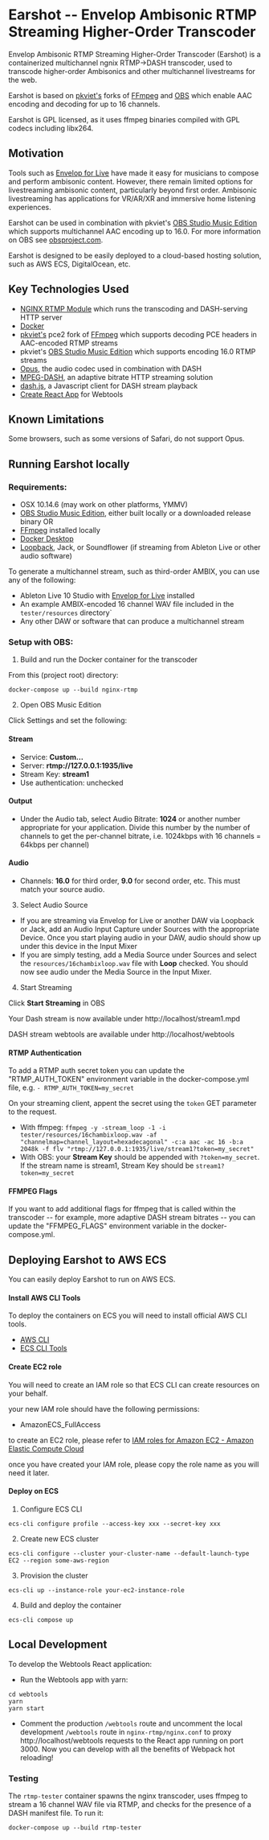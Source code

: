 # Earshot -- Envelop Ambisonic RTMP Streaming Higher-Order Transcoder  #

Envelop Ambisonic RTMP Streaming Higher-Order Transcoder (Earshot) is a containerized multichannel ngnix RTMP->DASH transcoder, used to transcode higher-order Ambisonics and other multichannel livestreams for the web.

Earshot is based on [pkviet's](https://github.com/pkviet) forks of [FFmpeg](https://github.com/pkviet/FFmpeg) and [OBS](https://github.com/pkviet/obs-studio) which enable AAC encoding and decoding for up to 16 channels.

Earshot is GPL licensed, as it uses ffmpeg binaries compiled with GPL codecs including libx264.

## Motivation ##

Tools such as [Envelop for Live](https://www.envelop.us/software) have made it easy for musicians to compose and perform ambisonic content.  However, there remain limited options for livestreaming ambisonic content, particularly beyond first order. Ambisonic livestreaming has applications for VR/AR/XR and immersive home listening experiences.

Earshot can be used in combination with pkviet's [OBS Studio Music Edition](https://github.com/pkviet/obs-studio/releases/) which supports multichannel AAC encoding up to 16.0. For more information on OBS see [obsproject.com](https://obsproject.com).

Earshot is designed to be easily deployed to a cloud-based hosting solution, such as AWS ECS, DigitalOcean, etc.

## Key Technologies Used ##

* [NGINX RTMP Module](https://github.com/arut/nginx-rtmp-module) which runs the transcoding and DASH-serving HTTP server
* [Docker](https://www.docker.com/)
* [pkviet's](https://github.com/pkviet) pce2 fork of [FFmpeg](https://github.com/pkviet/FFmpeg) which supports decoding PCE headers in AAC-encoded RTMP streams
* pkviet's [OBS Studio Music Edition](https://github.com/pkviet/obs-studio/releases/) which supports encoding 16.0 RTMP streams
* [Opus](https://github.com/xiph/opus), the audio codec used in combination with DASH
* [MPEG-DASH](https://en.wikipedia.org/wiki/Dynamic_Adaptive_Streaming_over_HTTP), an adaptive bitrate HTTP streaming solution
* [dash.js](https://github.com/Dash-Industry-Forum/dash.js), a Javascript client for DASH stream playback
* [Create React App](https://github.com/facebook/create-react-app) for Webtools

## Known Limitations ##

Some browsers, such as some versions of Safari, do not support Opus.

## Running Earshot locally ##

### Requirements: ###

* OSX 10.14.6 (may work on other platforms, YMMV)
* [OBS Studio Music Edition](https://github.com/pkviet/obs-studio/releases/), either built locally or a downloaded release binary OR
* [FFmpeg](https://ffmpeg.org/) installed locally
* [Docker Desktop](https://www.docker.com/products/docker-desktop)
* [Loopback](https://rogueamoeba.com/loopback/), Jack, or Soundflower (if streaming from Ableton Live or other audio software)

To generate a multichannel stream, such as third-order AMBIX, you can use any of the following:

* Ableton Live 10 Studio with [Envelop for Live](https://www.envelop.us/software) installed
* An example AMBIX-encoded 16 channel WAV file included in the `tester/resources` directory`
* Any other DAW or software that can produce a multichannel stream

### Setup with OBS: ###

1. Build and run the Docker container for the transcoder

From this (project root) directory:

    docker-compose up --build nginx-rtmp

2. Open OBS Music Edition

Click Settings and set the following:

#### Stream ####
* Service: **Custom...**
* Server: **rtmp://127.0.0.1:1935/live**
* Stream Key: **stream1**
* Use authentication: unchecked

#### Output ####

* Under the Audio tab, select Audio Bitrate: **1024** or another number appropriate for your application. Divide this number by the number of channels to get the per-channel bitrate, i.e. 1024kbps with 16 channels = 64kbps per channel)

#### Audio ####

* Channels: **16.0** for third order, **9.0** for second order, etc. This must match your source audio.

3. Select Audio Source

* If you are streaming via Envelop for Live or another DAW via Loopback or Jack, add an Audio Input Capture under Sources with the appropriate Device. Once you start playing audio in your DAW, audio should show up under this device in the Input Mixer
* If you are simply testing, add a Media Source under Sources and select the `resources/16chambixloop.wav` file with **Loop** checked. You should now see audio under the Media Source in the Input Mixer.

4. Start Streaming

Click **Start Streaming** in OBS

Your Dash stream is now available under http://localhost/stream1.mpd

DASH stream webtools are available under http://localhost/webtools

#### RTMP Authentication ####

To add a RTMP auth secret token you can update the "RTMP_AUTH_TOKEN" environment variable in the docker-compose.yml file, e.g. ```- RTMP_AUTH_TOKEN=my_secret```

On your streaming client, appent the secret using the ```token``` GET parameter to the request.

* With ffmpeg: ```ffmpeg -y -stream_loop -1 -i tester/resources/16chambixloop.wav -af "channelmap=channel_layout=hexadecagonal" -c:a aac -ac 16 -b:a 2048k -f flv "rtmp://127.0.0.1:1935/live/stream1?token=my_secret"```
* With OBS: your **Stream Key** should be appended with ```?token=my_secret```. If the stream name is stream1, Stream Key should be ```stream1?token=my_secret```

#### FFMPEG Flags ####

If you want to add additional flags for ffmpeg that is called within the transcoder -- for example, more adaptive DASH stream bitrates -- you can update the "FFMPEG_FLAGS" environment variable in the docker-compose.yml.

## Deploying Earshot to AWS ECS ##

You can easily deploy Earshot to run on AWS ECS.

#### Install AWS CLI Tools ####

To deploy the containers on ECS you will need to install official AWS CLI tools.

- [AWS CLI](https://aws.amazon.com/cli/)
- [ECS CLI Tools](https://docs.aws.amazon.com/AmazonECS/latest/developerguide/ECS_CLI_installation.html)

#### Create EC2 role ####

You will need to create an IAM role so that ECS CLI can create resources on your behalf.

your new IAM role should have the following permissions:

- AmazonECS_FullAccess

to create an EC2 role, please refer to [IAM roles for Amazon EC2 - Amazon Elastic Compute Cloud](https://docs.aws.amazon.com/AWSEC2/latest/UserGuide/iam-roles-for-amazon-ec2.html)

once you have created your IAM role, please copy the role name as you will need it later.

#### Deploy on ECS ####

1. Configure ECS CLI

```
ecs-cli configure profile --access-key xxx --secret-key xxx
```

2. Create new ECS cluster

```
ecs-cli configure --cluster your-cluster-name --default-launch-type EC2 --region some-aws-region
```

3. Provision the cluster

```
ecs-cli up --instance-role your-ec2-instance-role
```

4. Build and deploy the container

```
ecs-cli compose up
```

## Local Development ##

To develop the Webtools React application:

* Run the Webtools app with yarn:

```
cd webtools
yarn
yarn start
```

* Comment the production ```/webtools``` route and uncomment the local development ```/webtools``` route in ```nginx-rtmp/nginx.conf``` to proxy http://localhost/webtools requests to the React app running on port 3000. Now you can develop with all the benefits of Webpack hot reloading!

### Testing ###

The ```rtmp-tester``` container spawns the nginx transcoder, uses ffmpeg to stream a 16 channel WAV file via RTMP, and checks for the presence of a DASH manifest file. To run it:

```
docker-compose up --build rtmp-tester
```
